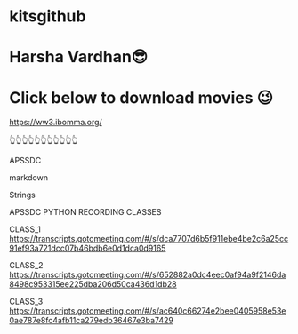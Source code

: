 # kitsgithub

# Harsha Vardhan😎

# Click below to download movies 😉

https://ww3.ibomma.org/

👆👆👆👆👆👆👆👆👆👆👆


APSSDC

markdown

Strings

APSSDC PYTHON RECORDING CLASSES

CLASS_1
https://transcripts.gotomeeting.com/#/s/dca7707d6b5f911ebe4be2c6a25cc91ef93a721dcc07b46bdb6e0d1dca0d9165


CLASS_2
https://transcripts.gotomeeting.com/#/s/652882a0dc4eec0af94a9f2146da8498c953315ee225dba206d50ca436d1db28


CLASS_3
https://transcripts.gotomeeting.com/#/s/ac640c66274e2bee0405958e53e0ae787e8fc4afb11ca279edb36467e3ba7429



